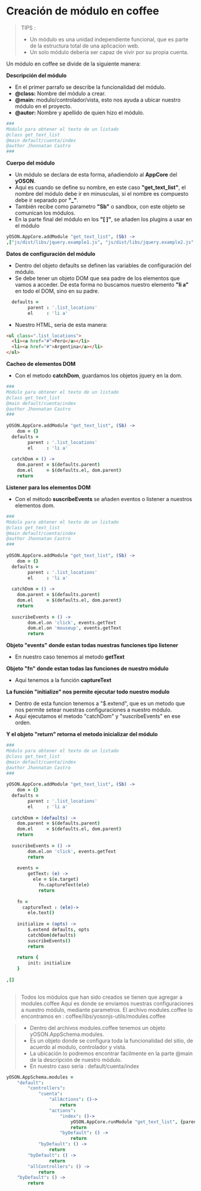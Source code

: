 # Creación de módulo en coffee

> TIPS : 
> - Un módulo es una unidad independiente funcional, que es parte de la estructura total de una aplicacion web.
> - Un solo módulo deberia ser capaz de vivir por su propia cuenta.

Un módulo en coffee se divide de la siguiente manera:

**Descripción del módulo**
- En el primer parrafo se describe la funcionalidad del módulo.
- **@class:** Nombre del módulo a crear.
- **@main:** modulo/controlador/vista, esto nos ayuda a ubicar nuestro módulo en el proyecto.
- **@autor:** Nombre y apellido de quien hizo el módulo.

``` coffee
###
Módulo para obtener el texto de un listado
@class get_text_list
@main default/cuenta/index
@author Jhonnatan Castro
###
```



**Cuerpo del módulo**
- Un módulo se declara de esta forma, añadiendolo al **AppCore** del **yOSON**.
- Aqui es cuando se define su nombre, en este caso **"get_text_list"**, el nombre del módulo debe ir en minusculas, si el nombre es compuesto debe ir separado por **"_"**.
- También recibe como parametro **"Sb"** o sandbox, con este objeto se comunican los módulos.
- En la parte final del módulo en los **"[ ]"**, se añaden los plugins a usar en el módulo

``` coffee
yOSON.AppCore.addModule "get_text_list", (Sb) ->
,["js/dist/libs/jquery.example1.js", "js/dist/libs/jquery.example2.js" ]
```



**Datos de configuración del módulo**
- Dentro del objeto defaults se definen las variables de configuración del módulo.
- Se debe tener un objeto DOM que sea padre de los elementos que vamos a acceder. 
  De esta forma no buscamos nuestro elemento **"li a"** en todo el DOM, sino en su padre.

``` coffee
  defaults = 
		parent : '.list_locations'
		el     : 'li a'
```



- Nuestro HTML, seria de esta manera:

``` html
<ul class=".list_locations">
  <li><a href="#">Perú</a></li>
  <li><a href="#">Argentina</a></li>
</ul>
```

**Cacheo de elementos DOM**
- Con el metodo **catchDom**, guardamos los objetos jquery en la dom.


``` coffee
###
Módulo para obtener el texto de un listado
@class get_text_list
@main default/cuenta/index
@author Jhonnatan Castro
###
 
yOSON.AppCore.addModule "get_text_list", (Sb) ->
	dom = {}
  defaults = 
		parent : '.list_locations'
		el     : 'li a'
 
  catchDom = () ->
    dom.parent = $(defaults.parent)
    dom.el     = $(defaults.el, dom.parent)
    return
```
**Listener para los elementos DOM**
- Con el método **suscribeEvents** se añaden eventos o listener a nuestros elementos dom.



``` coffee
###
Módulo para obtener el texto de un listado
@class get_text_list
@main default/cuenta/index
@author Jhonnatan Castro
###
 
yOSON.AppCore.addModule "get_text_list", (Sb) ->
	dom = {}
  defaults = 
		parent : '.list_locations'
		el     : 'li a'
 
  catchDom = () ->
    dom.parent = $(defaults.parent)
    dom.el     = $(defaults.el, dom.parent)
    return
    
  suscribeEvents = () ->
		dom.el.on 'click', events.getText
		dom.el.on 'mouseup', events.getText
		return  
```

**Objeto "events" donde estan todas nuestras funciones tipo listener**
- En nuestro caso tenemos al metodo **getText**

**Objeto "fn" donde estan todas las funciones de nuestro módulo**
- Aquí tenemos a la función **captureText**

**La función "initialize" nos permite ejecutar todo nuestro modulo**
- Dentro de esta funcion tenemos a "$.extend", que es un metodo que nos permite setear nuestras configuraciones a nuestro módulo.
- Aquí ejecutamos el metodo "catchDom" y "suscribeEvents" en ese orden.

**Y el objeto "return" retorna el metodo inicializar del módulo**



``` coffee
###
Módulo para obtener el texto de un listado
@class get_text_list
@main default/cuenta/index
@author Jhonnatan Castro
###
 
yOSON.AppCore.addModule "get_text_list", (Sb) ->
	dom = {}
  defaults = 
		parent : '.list_locations'
		el     : 'li a'
 
  catchDom = (defaults) ->
    dom.parent = $(defaults.parent)
    dom.el     = $(defaults.el, dom.parent)
    return
    
  suscribeEvents = () ->
		dom.el.on 'click', events.getText
		return  
	
	events = 
		getText: (e) ->
		  ele = $(e.target)
			fn.captureText(ele)
			return
	
	fn = 
	  captureText : (ele)->
	    ele.text()
	    
	initialize = (opts) ->
		$.extend defaults, opts
		catchDom(defaults)
		suscribeEvents()
		return
 
	return {
		init: initialize
	}
 
,[]
	
```

> Todos los módulos que han sido creados se tienen que agregar a modules.coffee
> Aquí es donde se enviamos nuestras configuraciones a nuestro módulo, mediante parametros.
> El archivo modules.coffee lo encontramos en : coffee/libs/yosonjs-utils/modules.coffee

> - Dentro del archivos modules.coffee tenemos un objeto yOSON.AppSchema.modules.
> - Es un objeto donde se configura toda la funcionalidad del sitio, de acuerdo al modulo, controlador y vista.
> - La ubicación lo podremos encontrar facilmente en la parte @main de la descripción de nuestro módulo.
> - En nuestro caso seria : default/cuenta/index

``` coffee
yOSON.AppSchema.modules =
	"default":
		"controllers":
			"cuenta":				
				"allActions": ()->
					return
				"actions":
					"index": ()->
						yOSON.AppCore.runModule "get_text_list", {parent: ".list_locations", el: "li a"} 
						return
					"byDefault": () ->
						return
			"byDefault": () ->
				return
		"byDefault": () ->
				return		
		"allControllers": () ->
			return
	"byDefault": () ->
		return
```		

  
